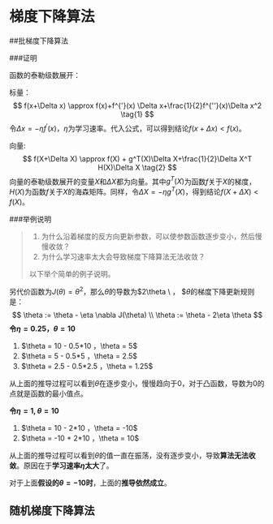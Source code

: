 # 梯度下降算法

##批梯度下降算法

###证明

函数的泰勒级数展开：

标量：
$$
f(x+\Delta x) \approx f(x)+f^{'}(x) \Delta x+\frac{1}{2}f^{''}(x)\Delta x^2 \tag{1}
$$
令$\Delta x = -\eta f^{'}(x)$，$\eta$为学习速率。代入公式，可以得到结论$f(x+\Delta x) < f(x)$。

向量:
$$
f(X+\Delta X) \approx f(X) + g^T(X)\Delta X+\frac{1}{2}\Delta X^T H(X)\Delta X \tag{2}
$$
向量的泰勒级数展开的变量$X$和$\Delta X$都为向量。其中$g^T(X)$为函数$f$关于$X$的梯度，$H(X)$为函数$f$关于$X$的海森矩阵。同样，令$\Delta X = -\eta g^T(X)$，得到结论$f(X+\Delta X) < f(X)$。

###举例说明

> 1. 为什么沿着梯度的反方向更新参数，可以使参数函数逐步变小，然后慢慢收敛？
> 2. 为什么学习速率太大会导致梯度下降算法无法收敛？
>
> 以下举个简单的例子说明。

另代价函数为$J(\theta) = \theta^2$，那么$\theta$的导数为$2\theta \ ， $$\theta$的梯度下降更新规则是：
$$
\theta := \theta - \eta \nabla J(\theta) \\
\theta := \theta - 2\eta \theta
$$
**令$\eta = 0.25$，$\theta=10$**

1. $\theta = 10 - 0.5*10 $，$\theta = 5$
2. $\theta = 5 - 0.5*5 $，$\theta = 2.5$
3. $\theta = 2.5 - 0.5*2.5 $，$\theta = 1.25$

从上面的推导过程可以看到$\theta$在逐步变小，慢慢趋向于0，对于凸函数，导数为0的点就是函数的最小值点。

**令$\eta = 1, \theta = 10$**

1. $\theta = 10 - 2*10 $，$\theta = -10$
2. $\theta = -10 + 2*10 $，$\theta = 10$

从上面的推导过程可以看到$\theta$的值一直在振荡，没有逐步变小，导致**算法无法收敛**。原因在于**学习速率$\eta$太大**了。

对于上面**假设的$\theta=-10$时**，上面的**推导依然成立**。

## 随机梯度下降算法

